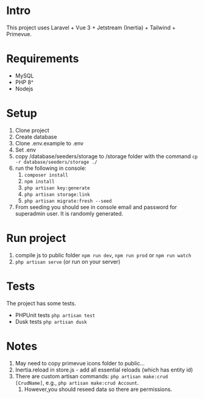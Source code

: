 # Intro
This project uses Laravel + Vue 3 + Jetstream (Inertia) + Tailwind + Primevue.

# Requirements
- MySQL
- PHP 8^
- Nodejs

# Setup
1. Clone project
2. Create database
3. Clone .env.example to .env
4. Set .env
5. copy /database/seeders/storage to /storage folder with the command ``cp -r database/seeders/storage ./``
7. run the following in console:
   1. ``composer install``
   2. ``npm install``
   3. ``php artisan key:generate``
   4. ``php artisan storage:link``
   5. ``php artisan migrate:fresh --seed``
8. From seeding you should see in console email and password for superadmin user. It is randomly generated.

# Run project
1. compile js to public folder ``npm run dev``, ``npm run prod`` or ``npm run watch``
2. ``php artisan serve`` (or run on your server)

# Tests
The project has some tests.
- PHPUnit tests ``php artisan test``
- Dusk tests ``php artisan dusk``

# Notes
1. May need to copy primevue icons folder to public...
2. Inertia.reload in store.js - add all essential reloads (which has entity id)
3. There are custom artisan commands: `php artisan make:crud [CrudName]`, e.g., `php artisan make:crud Account`. 
   1. However,you should reseed data so there are permissions. 

